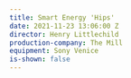 ```yaml
---
title: Smart Energy 'Hips'
date: 2021-11-23 13:06:00 Z
director: Henry Littlechild
production-company: The Mill
equipment: Sony Venice
is-shown: false
---
```


